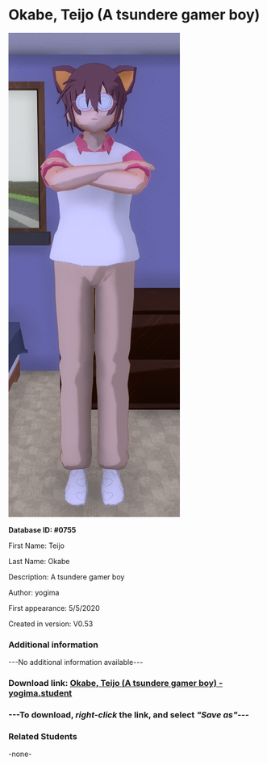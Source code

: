 # Okabe, Teijo (A tsundere gamer boy)

<img src="../../Files/Images/Okabe, Teijo (A tsundere gamer boy).png" title="Okabe, Teijo (A tsundere gamer boy) - yogima">

**Database ID: #0755**

First Name: Teijo

Last Name: Okabe

Description: A tsundere gamer boy

Author: yogima

First appearance: 5/5/2020

Created in version: V0.53

### Additional information

---No additional information available---

### Download link: <a href="https://raw.githubusercontent.com/Arbiter1223/Daigaku-Gurashi-Custom-Students/master/Files/Student%20Files/Okabe%2C%20Teijo%20(A%20tsundere%20gamer%20boy)%20-%20yogima.student">Okabe, Teijo (A tsundere gamer boy) - yogima.student</a>

### ---**To download, _right-click_ the link, and select _"Save as"_**---

### Related Students

-none-
